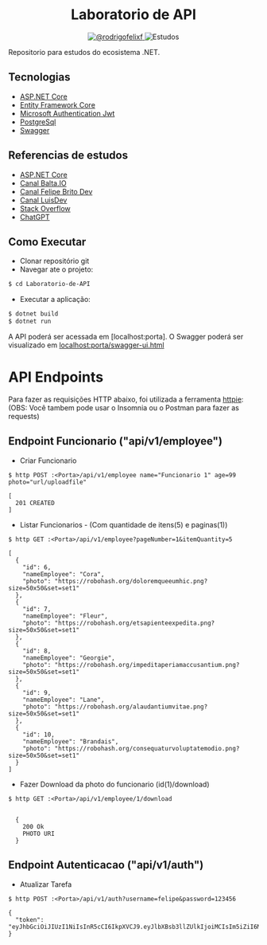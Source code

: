 <h1 align="center">
  Laboratorio de API
</h1>

<p align="center">
 <a href="https://www.linkedin.com/in/rodrigofelixf/" target="_blank">
    <img src="https://img.shields.io/static/v1?label=Linkedin&message=@rodrigofelixf&color=8257E5&labelColor=000000" alt="@rodrigofelixf" />
</a>
 <img src="https://img.shields.io/static/v1?label=Tipo&message=Estudos&color=8257E5&labelColor=000000" alt="Estudos" />
</p>

Repositorio para estudos do ecosistema .NET.


## Tecnologias
 
- [ASP.NET Core](https://learn.microsoft.com/pt-br/aspnet/core)
- [Entity Framework Core](https://learn.microsoft.com/pt-br/ef/core/)
- [Microsoft Authentication Jwt](https://balta.io/blog/aspnet-5-autenticacao-autorizacao-bearer-jwt)
- [PostgreSql](https://www.postgresql.org/docs/)
- [Swagger](https://swagger.io/docs/)


## Referencias de estudos

- [ASP.NET Core](https://learn.microsoft.com/pt-br/aspnet/core)
- [Canal Balta.IO](https://www.youtube.com/@baltaio)
- [Canal Felipe Brito Dev](https://www.youtube.com/@filipebritodev)
- [Canal LuisDev](https://www.youtube.com/@luisdev)
- [Stack Overflow](https://stackoverflow.com/questions/tagged/asp.net)
- [ChatGPT](https://chat.openai.com/)

## Como Executar

- Clonar repositório git
- Navegar ate o projeto:
```bash
$ cd Laboratorio-de-API
```
- Executar a aplicação:
```bash
$ dotnet build
$ dotnet run
```

A API poderá ser acessada em [localhost:porta].
O Swagger poderá ser visualizado em [localhost:porta/swagger-ui.html](http://localhost:porta/swagger-ui.html)

# API Endpoints

Para fazer as requisições HTTP abaixo, foi utilizada a ferramenta [httpie](https://httpie.io):
(OBS: Você tambem pode usar o Insomnia ou o Postman para fazer as requests)

## Endpoint Funcionario ("api/v1/employee")

- Criar Funcionario 
```
$ http POST :<Porta>/api/v1/employee name="Funcionario 1" age=99 photo="url/uploadfile"

[
  201 CREATED
]
```

- Listar Funcionarios - (Com quantidade de itens(5) e paginas(1))
```
$ http GET :<Porta>/api/v1/employee?pageNumber=1&itemQuantity=5

[
  {
    "id": 6,
    "nameEmployee": "Cora",
    "photo": "https://robohash.org/doloremqueeumhic.png?size=50x50&set=set1"
  },
  {
    "id": 7,
    "nameEmployee": "Fleur",
    "photo": "https://robohash.org/etsapienteexpedita.png?size=50x50&set=set1"
  },
  {
    "id": 8,
    "nameEmployee": "Georgie",
    "photo": "https://robohash.org/impeditaperiamaccusantium.png?size=50x50&set=set1"
  },
  {
    "id": 9,
    "nameEmployee": "Lane",
    "photo": "https://robohash.org/alaudantiumvitae.png?size=50x50&set=set1"
  },
  {
    "id": 10,
    "nameEmployee": "Brandais",
    "photo": "https://robohash.org/consequaturvoluptatemodio.png?size=50x50&set=set1"
  }
]
```

- Fazer Download da photo do funcionario (id(1)/download)
```
$ http GET :<Porta>/api/v1/employee/1/download


  {
    200 Ok
    PHOTO URI
  }
```

## Endpoint Autenticacao ("api/v1/auth")

- Atualizar Tarefa
```
$ http POST :<Porta>/api/v1/auth?username=felipe&password=123456

{
  "token": "eyJhbGciOiJIUzI1NiIsInR5cCI6IkpXVCJ9.eyJlbXBsb3llZUlkIjoiMCIsIm5iZiI6MTcxMzc0MDkxOSwiZXhwIjoxNzEzNzUxNzE5LCJpYXQiOjE3MTM3NDA5MTl9.PlQoO288kgeDmmQtB5Yvn7x1ok9JFLKCDkjLkdH_Dgk"
}
```

